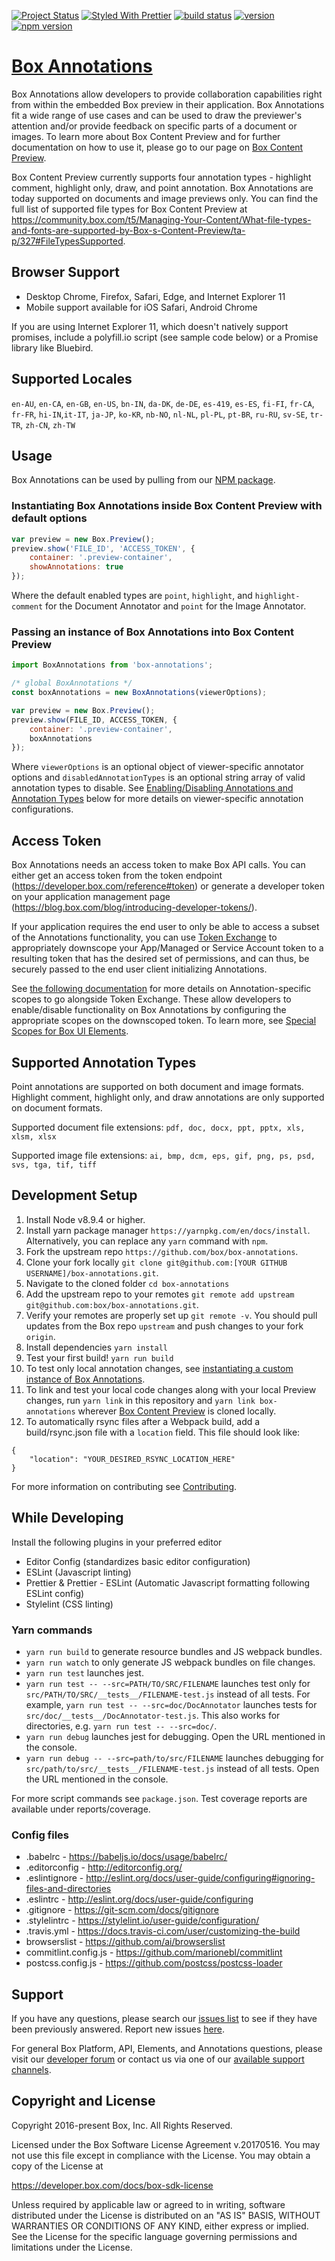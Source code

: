 [![Project Status](https://img.shields.io/badge/status-active-brightgreen.svg?style=flat-square)](http://opensource.box.com/badges/)
[![Styled With Prettier](https://img.shields.io/badge/styled_with-prettier-ff69b4.svg?style=flat-square)](https://github.com/prettier/prettier)
[![build status](https://img.shields.io/travis/box/box-content-preview/master.svg?style=flat-square)](https://travis-ci.org/box/box-annotations)
[![version](https://img.shields.io/badge/version-v3.3.0-blue.svg?style=flat-square)](https://github.com/box/box-annotations)
[![npm version](https://img.shields.io/npm/v/box-ui-elements.svg?style=flat-square)](https://www.npmjs.com/package/box-ui-elements)

# [Box Annotations](https://developer.box.com/docs/getting-started-with-new-box-view#section-annotations)

Box Annotations allow developers to provide collaboration capabilities right from within the embedded Box preview in their application. Box Annotations fit a wide range of use cases and can be used to draw the previewer's attention and/or provide feedback on specific parts of a document or images. To learn more about Box Content Preview and for further documentation on how to use it, please go to our page on [Box Content Preview](https://developer.box.com/docs/box-content-preview).

Box Content Preview currently supports four annotation types - highlight comment, highlight only, draw, and point annotation. Box Annotations are today supported on documents and image previews only. You can find the full list of supported file types for Box Content Preview at https://community.box.com/t5/Managing-Your-Content/What-file-types-and-fonts-are-supported-by-Box-s-Content-Preview/ta-p/327#FileTypesSupported.

## Browser Support

*   Desktop Chrome, Firefox, Safari, Edge, and Internet Explorer 11
*   Mobile support available for iOS Safari, Android Chrome

If you are using Internet Explorer 11, which doesn't natively support promises, include a polyfill.io script (see sample code below) or a Promise library like Bluebird.

## Supported Locales

`en-AU`, `en-CA`, `en-GB`, `en-US`, `bn-IN`, `da-DK`, `de-DE`, `es-419`, `es-ES`, `fi-FI`, `fr-CA`, `fr-FR`, `hi-IN`,`it-IT`, `ja-JP`, `ko-KR`, `nb-NO`, `nl-NL`, `pl-PL`, `pt-BR`, `ru-RU`, `sv-SE`, `tr-TR`, `zh-CN`, `zh-TW`

## Usage

Box Annotations can be used by pulling from our [NPM package](https://www.npmjs.com/package/box-annotations).

### Instantiating Box Annotations inside Box Content Preview with default options

```javascript
var preview = new Box.Preview();
preview.show('FILE_ID', 'ACCESS_TOKEN', {
    container: '.preview-container',
    showAnnotations: true
});
```

Where the default enabled types are `point`, `highlight`, and `highlight-comment` for the Document Annotator and `point` for the Image Annotator.

### Passing an instance of Box Annotations into Box Content Preview

```javascript
import BoxAnnotations from 'box-annotations';

/* global BoxAnnotations */
const boxAnnotations = new BoxAnnotations(viewerOptions);

var preview = new Box.Preview();
preview.show(FILE_ID, ACCESS_TOKEN, {
    container: '.preview-container',
    boxAnnotations
});
```

Where `viewerOptions` is an optional object of viewer-specific annotator options and `disabledAnnotationTypes` is an optional string array of valid annotation types to disable. See [Enabling/Disabling Annotations and Annotation Types](docs/enabling-types.md) below for more details on viewer-specific annotation configurations.

## Access Token

Box Annotations needs an access token to make Box API calls. You can either get an access token from the token endpoint (https://developer.box.com/reference#token) or generate a developer token on your application management page (https://blog.box.com/blog/introducing-developer-tokens/).

If your application requires the end user to only be able to access a subset of the Annotations functionality, you can use [Token Exchange](https://developer.box.com/reference#token-exchange) to appropriately downscope your App/Managed or Service Account token to a resulting token that has the desired set of permissions, and can thus, be securely passed to the end user client initializing Annotations.

See [the following documentation](docs/auth.md) for more details on Annotation-specific scopes to go alongside Token Exchange. These allow developers to enable/disable functionality on Box Annotations by configuring the appropriate scopes on the downscoped token. To learn more, see [Special Scopes for Box UI Elements](https://developer.box.com/v2.0/docs/special-scopes-for-box-ui-elements).

## Supported Annotation Types

Point annotations are supported on both document and image formats. Highlight comment, highlight only, and draw annotations are only supported on document formats.

Supported document file extensions: `pdf, doc, docx, ppt, pptx, xls, xlsm, xlsx`

Supported image file extensions: `ai, bmp, dcm, eps, gif, png, ps, psd, svs, tga, tif, tiff`

## Development Setup

1.  Install Node v8.9.4 or higher.
2.  Install yarn package manager `https://yarnpkg.com/en/docs/install`. Alternatively, you can replace any `yarn` command with `npm`.
3.  Fork the upstream repo `https://github.com/box/box-annotations`.
4.  Clone your fork locally `git clone git@github.com:[YOUR GITHUB USERNAME]/box-annotations.git`.
5.  Navigate to the cloned folder `cd box-annotations`
6.  Add the upstream repo to your remotes `git remote add upstream git@github.com:box/box-annotations.git`.
7.  Verify your remotes are properly set up `git remote -v`. You should pull updates from the Box repo `upstream` and push changes to your fork `origin`.
8.  Install dependencies `yarn install`
9.  Test your first build! `yarn run build`
10. To test only local annotation changes, see [instantiating a custom instance of Box Annotations](https://github.com/box/box-annotations/#passing-an-instance-of-box-annotations-into-box-content-preview).
11. To link and test your local code changes along with your local Preview changes, run `yarn link` in this repository and `yarn link box-annotations` wherever [Box Content Preview](github.com/box/box-content-preview/) is cloned locally.
12. To automatically rsync files after a Webpack build, add a build/rsync.json file with a `location` field. This file should look like:
```
{
    "location": "YOUR_DESIRED_RSYNC_LOCATION_HERE"
}
```

For more information on contributing see [Contributing](docs/contributing.md).

## While Developing

Install the following plugins in your preferred editor

*   Editor Config (standardizes basic editor configuration)
*   ESLint (Javascript linting)
*   Prettier & Prettier - ESLint (Automatic Javascript formatting following ESLint config)
*   Stylelint (CSS linting)

### Yarn commands

*   `yarn run build` to generate resource bundles and JS webpack bundles.
*   `yarn run watch` to only generate JS webpack bundles on file changes.
*   `yarn run test` launches jest.
*   `yarn run test -- --src=PATH/TO/SRC/FILENAME` launches test only for `src/PATH/TO/SRC/__tests__/FILENAME-test.js` instead of all tests. For example, `yarn run test -- --src=doc/DocAnnotator` launches tests for `src/doc/__tests__/DocAnnotator-test.js`. This also works for directories, e.g. `yarn run test -- --src=doc/`.
*   `yarn run debug` launches jest for debugging. Open the URL mentioned in the console.
*   `yarn run debug -- --src=path/to/src/FILENAME` launches debugging for `src/path/to/src/__tests__/FILENAME-test.js` instead of all tests. Open the URL mentioned in the console.

For more script commands see `package.json`. Test coverage reports are available under reports/coverage.

### Config files

*   .babelrc - https://babeljs.io/docs/usage/babelrc/
*   .editorconfig - http://editorconfig.org/
*   .eslintignore - http://eslint.org/docs/user-guide/configuring#ignoring-files-and-directories
*   .eslintrc - http://eslint.org/docs/user-guide/configuring
*   .gitignore - https://git-scm.com/docs/gitignore
*   .stylelintrc - https://stylelint.io/user-guide/configuration/
*   .travis.yml - https://docs.travis-ci.com/user/customizing-the-build
*   browserslist - https://github.com/ai/browserslist
*   commitlint.config.js - https://github.com/marionebl/commitlint
*   postcss.config.js - https://github.com/postcss/postcss-loader

## Support

If you have any questions, please search our [issues list](https://github.com/box/box-annotations/issues) to see if they have been previously answered. Report new issues [here](https://github.com/box/box-annotations/issues/new).

For general Box Platform, API, Elements, and Annotations questions, please visit our [developer forum](https://community.box.com/t5/Developer-Forum/bd-p/DeveloperForum) or contact us via one of our [available support channels](https://community.box.com/t5/Community/ct-p/English).

## Copyright and License

Copyright 2016-present Box, Inc. All Rights Reserved.

Licensed under the Box Software License Agreement v.20170516.
You may not use this file except in compliance with the License.
You may obtain a copy of the License at

https://developer.box.com/docs/box-sdk-license

Unless required by applicable law or agreed to in writing, software
distributed under the License is distributed on an "AS IS" BASIS,
WITHOUT WARRANTIES OR CONDITIONS OF ANY KIND, either express or implied.
See the License for the specific language governing permissions and
limitations under the License.
